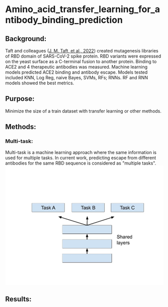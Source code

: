 # Amino_acid_transfer_learning_for_antibody_binding_prediction

## Background:
Taft and colleagues ([J. M. Taft, et al., 2022](https://www.ncbi.nlm.nih.gov/pmc/articles/PMC9428596/)) created mutagenesis libraries of RBD domain of SARS-CoV-2 spike protein. RBD variants were expressed on the yeast surface as a C-terminal fusion to another protein. Binding to ACE2 and 4 therapeutic antibodies was measured.
Machine learning models predicted ACE2 binding and antibody escape. Models tested included KNN, Log Reg, naive Bayes, SVMs, RFs; RNNs. RF and RNN models showed the best metrics.

## Purpose:
Minimize the size of a train dataset with transfer learning or other methods.

## Methods:

### Multi-task:
Multi-task is a machine learning approach where the same information is used for multiple tasks. In current work, predicting escape from different antibodies for the same RBD sequence is considered as "multiple tasks".
![img](images/multi_task.jpg)

## Results:

